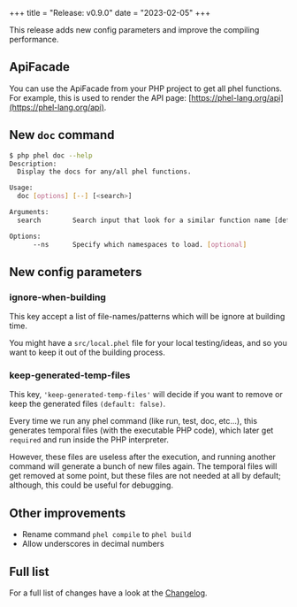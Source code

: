 +++
title = "Release: v0.9.0"
date = "2023-02-05"
+++

This release adds new config parameters and improve the compiling performance.

## ApiFacade

You can use the ApiFacade from your PHP project to get all phel functions. For example, this is used to render the API page: [https://phel-lang.org/api](https://phel-lang.org/api).

## New `doc` command

```bash
$ php phel doc --help
Description:
  Display the docs for any/all phel functions.

Usage:
  doc [options] [--] [<search>]

Arguments:
  search        Search input that look for a similar function name [default: ""]

Options:
      --ns      Specify which namespaces to load. [optional]
```

## New config parameters

### ignore-when-building

This key accept a list of file-names/patterns which will be ignore at building time.

You might have a `src/local.phel` file for your local testing/ideas, and so you want to keep it out of the building process.

### keep-generated-temp-files

This key, `'keep-generated-temp-files'` will decide if you want to remove or keep the generated files `(default: false)`.

Every time we run any phel command (like run, test, doc, etc...), this generates temporal files (with the executable PHP code), which later get `required` and run inside the PHP interpreter.

However, these files are useless after the execution, and running another command will generate a bunch of new files again. The temporal files will get removed at some point, but these files are not needed at all by default; although, this could be useful for debugging.

## Other improvements

* Rename command `phel compile` to `phel build`
* Allow underscores in decimal numbers

## Full list

For a full list of changes have a look at the [Changelog](https://github.com/phel-lang/phel-lang/blob/master/CHANGELOG.md).

